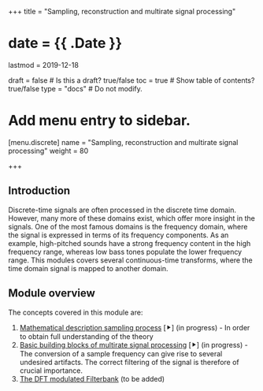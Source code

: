 +++
title = "Sampling, reconstruction and multirate signal processing"

# date = {{ .Date }}
lastmod = 2019-12-18

draft = false  # Is this a draft? true/false
toc = true  # Show table of contents? true/false
type = "docs"  # Do not modify.

# Add menu entry to sidebar.
[menu.discrete]
  name = "Sampling, reconstruction and multirate signal processing"
  weight = 80


+++

## Introduction
Discrete-time signals are often processed in the discrete time domain. However, many more of these domains exist, which offer more insight in the signals. One of the most famous domains is the frequency domain, where the signal is expressed in terms of its frequency components. As an example, high-pitched sounds have a strong frequency content in the high frequency range, whereas low bass tones populate the lower frequency range. This modules covers several continuous-time transforms, where the time domain signal is mapped to another domain.


## Module overview
The concepts covered in this module are:

1. <a href="../discretesignalprocessing_multirate_math">Mathematical description sampling process</a> [⯈] (in progress) - In order to obtain full understanding of the theory
2. <a href="../discretesignalprocessing_multirate_blocks">Basic building blocks of multirate signal processing</a> [⯈] (in progress) - The conversion of a sample frequency can give rise to several undesired artifacts. The correct filtering of the signal is therefore of crucial importance.
3. <a href="../discretesignalprocessing_multirate_tool">The DFT modulated Filterbank</a> (to be added)
